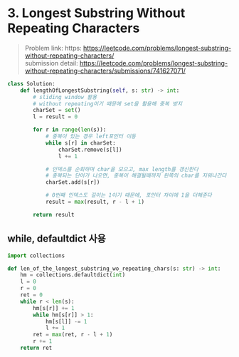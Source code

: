 # 3. Longest Substring Without Repeating Characters

> Problem link: https: https://leetcode.com/problems/longest-substring-without-repeating-characters/  
> submission detail: https://leetcode.com/problems/longest-substring-without-repeating-characters/submissions/741627071/  

```py
class Solution:
    def lengthOfLongestSubstring(self, s: str) -> int:
        # sliding window 활용
        # without repeating이기 때문에 set을 활용해 중복 방지
        charSet = set()
        l = result = 0

        for r in range(len(s)):
            # 중복이 있는 경우 left포인터 이동
            while s[r] in charSet:
                charSet.remove(s[l])
                l += 1

            # 인덱스를 순회하며 char을 모으고, max length를 갱신한다
            # 중복되는 단어가 나오면, 중복이 해결될때까지 왼쪽의 char를 지워나간다
            charSet.add(s[r])

            # 0번째 인덱스도 길이는 1이기 때문에, 포인터 차이에 1을 더해준다
            result = max(result, r - l + 1)

        return result
```
## while, defaultdict 사용
```py
import collections

def len_of_the_longest_substring_wo_repeating_chars(s: str) -> int:
    hm = collections.defaultdict(int)
    l = 0
    r = 0
    ret = 0
    while r < len(s):
        hm[s[r]] += 1
        while hm[s[r]] > 1:
            hm[s[l]] -= 1
            l += 1
        ret = max(ret, r - l + 1)
        r += 1
    return ret
```